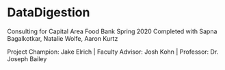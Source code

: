 # DataDigestion
Consulting for Capital Area Food Bank Spring 2020
Completed with Sapna Bagalkotkar, Natalie Wolfe, Aaron Kurtz

Project Champion:  Jake Elrich
|
Faculty Advisor: Josh Kohn
|
Professor: Dr. Joseph Bailey
